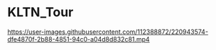# KLTN_Tour

https://user-images.githubusercontent.com/112388872/220943574-dfe4870f-2b88-4851-94c0-a04d8d832c81.mp4

